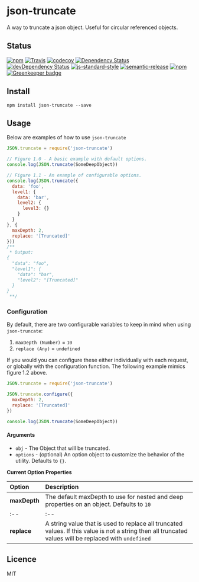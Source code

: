 # json-truncate

A way to truncate a json object. Useful for circular referenced objects.

## Status

[![npm](https://img.shields.io/npm/v/json-truncate.svg?maxAge=0&style=flat)](https://www.npmjs.com/package/json-truncate)
[![Travis](https://travis-ci.org/mrsteele/json-truncate.svg?branch=master)](https://travis-ci.org/mrsteele/json-truncate)
[![codecov](https://codecov.io/gh/mrsteele/json-truncate/branch/master/graph/badge.svg)](https://codecov.io/gh/mrsteele/json-truncate)
[![Dependency Status](https://david-dm.org/mrsteele/json-truncate.svg)](#)
[![devDependency Status](https://david-dm.org/mrsteele/json-truncate/dev-status.svg)](https://david-dm.org/mrsteele/json-truncate#info=devDependencies)
[![js-standard-style](https://img.shields.io/badge/code%20style-standard-brightgreen.svg)](http://standardjs.com/)
[![semantic-release](https://img.shields.io/badge/%20%20%F0%9F%93%A6%F0%9F%9A%80-semantic--release-e10079.svg)](https://github.com/semantic-release/semantic-release)
[![npm](https://img.shields.io/npm/l/json-truncate.svg?maxAge=0&style=flat)](https://raw.githubusercontent.com/mrsteele/json-truncate/master/LICENSE)
[![Greenkeeper badge](https://badges.greenkeeper.io/mrsteele/json-truncate.svg)](https://greenkeeper.io/)

## Install

```
npm install json-truncate --save
```

## Usage

Below are examples of how to use `json-truncate`

```javascript
JSON.truncate = require('json-truncate')

// Figure 1.0 - A basic example with default options.
console.log(JSON.truncate(SomeDeepObject))

// Figure 1.1 - An example of configurable options.
console.log(JSON.truncate({
  data: 'foo',
  level1: {
    data: 'bar',
    level2: {
      level3: {}
    }
  }
}, {
  maxDepth: 2,
  replace: '[Truncated]'
}))
/**
 * Output:
{
  "data": "foo",
  "level1": {
    "data": "bar",
    "level2": "[Truncated]"
  }
}
 **/
```

### Configuration

By default, there are two configurable variables to keep in mind when using `json-truncate`:

1. `maxDepth (Number)` = `10`
2. `replace (Any)` = `undefined`

If you would you can configure these either individually with each request, or globally with the configuration function. The following example mimics figure 1.2 above.

```javascript
JSON.truncate = require('json-truncate')

JSON.truncate.configure({
  maxDepth: 2,
  replace: '[Truncated]'
})

console.log(JSON.truncate(SomeDeepObject))
```

#### Arguments

* `obj` - The Object that will be truncated.
* `options` - (optional) An option object to customize the behavior of the utility. Defaults to `{}`.

**Current Option Properties**

|Option|Description|
|:--|:--|
|**maxDepth**|The default maxDepth to use for nested and deep properties on an object. Defaults to `10`|
|:--|:--|
|**replace**|A string value that is used to replace all truncated values. If this value is not a string then all truncated values will be replaced with `undefined`|


## Licence

MIT

